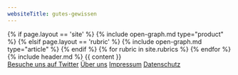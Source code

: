 ```yaml
---
websiteTitle: gutes-gewissen
---
```


<html lang="de">

<head>
  <script async src="https://www.googletagmanager.com/gtag/js?id=UA-161504796-1"></script>
  <script src="/assets/js/jquery-3.5.1.js"></script>
  <script src="/assets/js/popper.min.js"></script>
  <script src="/assets/js/link-masking.js"></script>
  <script src="/assets/bootstrap/js/bootstrap.min.js"></script>
  <script src="/assets/js/scrolling.js"></script>
  <!-- AdSense - Google AdSense -->  
  <script data-ad-client="ca-pub-4092276681239296" async src="https://pagead2.googlesyndication.com/pagead/js/adsbygoogle.js"></script>
  <!-- Global site tag (gtag.js) - Google Analytics -->
  <script>
    window.dataLayer = window.dataLayer || [];
    function gtag() { dataLayer.push(arguments); }
    gtag('js', new Date());

    gtag('config', 'UA-161504796-1');
  </script>
  <meta charset="utf-8" />
  <meta name="viewport" content="width=device-width, initial-scale=1" />
  <meta name="description"
    content="{% if page.shortDescription %}{{ page.shortDescription }}{% else %}{{ page.description }}{% endif %}">
  <meta name="keywords" content="{{ page.tags | join: ', ' }}">
  {% if page.layout == 'site' %}
  {% include open-graph.md type="product" %}
  {% elsif page.layout == 'rubric' %}
  {% include open-graph.md type="article" %}
  {% endif %}

  <link rel="shortcut icon" type="image/x-icon" href="/favicon.ico" />
  <link rel="stylesheet" href="/assets/css/main.css" />
  <title>{{ page.title }} {% if page.slogan %} | {{ page.slogan }} {% endif %}</title>

<!-- Unique/Canonical urls -->  
  <link rel="canonical" href="{{ site.url }}"/>
  <link rel="canonical" href="{{ site.url }}/ueber-uns"/>
  <link rel="canonical" href="{{ site.url }}/impressum"/>
  <link rel="canonical" href="{{ site.url }}/datenschutz"/>
    {% for rubric in site.rubrics %}
      <link rel="canonical" href="{{ site.url }}{{ rubric.url }}"/>
    {% endfor %}
</head>

<body>
  {% include header.md %}
  {{ content }}
  <footer id="footer">
    <div class="container p-3 text-center">
      <a class="btn btn-light btn-sm ml-1" href="https://twitter.com/gutes_gewissen" target="_blank">Besuche uns auf
        Twitter</a>
      <a class="btn btn-light btn-sm ml-1" href="/ueber-uns">Über uns</a>
      <a class="btn btn-light btn-sm mr-1" href="/impressum">Impressum</a>
      <a class="btn btn-light btn-sm ml-1" href="/datenschutz">Datenschutz</a>
    </div>
  </footer>
</body>

</html>